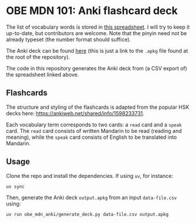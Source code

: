 # OBE MDN 101: Anki flashcard deck

The list of vocabulary words is stored in [this
spreadsheet](https://docs.google.com/spreadsheets/d/1gymnnzxc6ZOckzV_hwzx9SG2Yco3EqO4AGoxr7ir0AQ/edit?usp=sharing).
I will try to keep it up-to-date, but contributors are welcome. Note that the
pinyin need not be already typeset (the number format should suffice).

The Anki deck can be found
[here](https://github.com/nilaykumar/obe-mdn-anki/raw/refs/heads/main/obe-mdn-101.apkg)
(this is just a link to the `.apkg` file found at the root of the repository).

The code in this repository generates the Anki deck from (a CSV export of) the
spreadsheet linked above.

## Flashcards

The structure and styling of the flashcards is adapted from the popular HSK
decks here: https://ankiweb.net/shared/info/1598233731.

Each vocabulary term corresponds to two cards: a `read` card and a `speak` card.
The `read` card consists of written Mandarin to be read (reading and meaning),
while the `speak` card consists of English to be translated into Mandarin.

## Usage

Clone the repo and install the dependencies. If using `uv`, for instance:
```sh
uv sync
```

Then, generate the Anki deck `output.apkg` from an input `data-file.csv` using:
```sh
uv run obe_mdn_anki/generate_deck.py data-file.csv output.apkg
```
